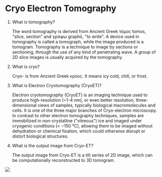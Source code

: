 # Cryo Electron Tomography

1. What is tomography?

   The word tomography is derived from Ancient Greek τόμος tomos, "slice, section" and γράφω graphō, "to write". A device used in tomography is called a tomograph, while the image produced is a tomogram. Tomography is a technique to image by sections or sectioning, through the use of any kind of penetrating wave. A group of 2D slice images is usually acquired by the tomography.

2. What is cryo?

   Cryo- is from Ancient Greek κρύος. It means icy cold, chill, or frost.

3. What is Electron Cryotomography (CryoET)?

   Electron cryotomography (CryoET) is an imaging technique used to produce high-resolution (~1-4 nm), or even better resolution, three-dimensional views of samples, typically biological macromolecules and cells. It is one of the three major branches of Cryo-electron microscopy. In contrast to other electron tomography techniques, samples are immobilized in non-crystalline ("vitreous") ice and imaged under cryogenic conditions (< −150 °C), allowing them to be imaged without dehydration or chemical fixation, which could otherwise disrupt or distort biological structures.

4. What is the output image from Cryo-ET?

   The output image from Cryo-ET is a tilt series of 2D image, which can be computationally reconstructed to 3D tomogram.



<img src="https://upload.wikimedia.org/wikipedia/commons/thumb/c/c4/Electron_Tomography.tif/lossy-page1-340px-Electron_Tomography.tif.jpg">
